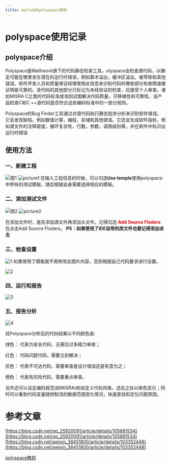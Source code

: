 ```yaml
---
title: matlab的polyspace使用
---
```

# polyspace使用记录
<!--more-->
## polyspace介绍
Polyspace是Mathwork旗下的代码静态检查工具。olyspace会检查源代码，以确定可能在哪里发生潜在的运行时错误，例如算术溢出，缓冲区溢出，被零除和其他错误。软件开发人员和质量保证经理使用此信息来识别代码的哪些部分有故障或被证明是可靠的。该代码的其他部分已标记为未经验证的检查，应接受个人审查。诸如MISRA C之类的代码标准或准则试图解决代码质量，可移植性和可靠性。该产品检查C和C ++源代码是否符合这些编码标准中的一部分规则。

Polyspace的Bug Finder工具通过对源代码执行静态程序分析来识别软件错误。它会发现缺陷，例如数值计算，编程，存储和其他错误。它还会生成软件指标，例如源文件的注释密度，循环复杂性，行数，参数，调用级别等，并在软件中标识出运行时错误

## 使用方法
### 一、新建工程
![图1](https://img-blog.csdnimg.cn/20200501195805400.png?x-oss-process=image/watermark,type_ZmFuZ3poZW5naGVpdGk,shadow_10,text_aHR0cHM6Ly9ibG9nLmNzZG4ubmV0L3FxXzI1OTIwMDkx,size_16,color_FFFFFF,t_70)
![picture1](https://img-blog.csdnimg.cn/20191202204042955.PNG?x-oss-process=image/watermark,type_ZmFuZ3poZW5naGVpdGk,shadow_10,text_aHR0cHM6Ly9ibG9nLmNzZG4ubmV0L3dlaXhpbl8zODQ1MTgwMA==,size_16,color_FFFFFF,t_70)
在输入工程信息的时候，可以勾选**Use temple**使用polyspace中带有的测试模板，随后根据自身需要选择相应的模板。

### 二、添加测试文件
![图2](https://img-blog.csdnimg.cn/20200501195936273.png?x-oss-process=image/watermark,type_ZmFuZ3poZW5naGVpdGk,shadow_10,text_aHR0cHM6Ly9ibG9nLmNzZG4ubmV0L3FxXzI1OTIwMDkx,size_16,color_FFFFFF,t_70)
![picture2](https://img-blog.csdnimg.cn/20200501200221958.png?x-oss-process=image/watermark,type_ZmFuZ3poZW5naGVpdGk,shadow_10,text_aHR0cHM6Ly9ibG9nLmNzZG4ubmV0L3FxXzI1OTIwMDkx,size_16,color_FFFFFF,t_70)

在添加文件时，是先添加源文件再添加头文件。记得勾选 **<font color=#FF0000>Add Source Floders</font>** 在点击Add Source Floders。
**PS：如果使用了IDE自带的库文件也要记得添加进去**

### 三、检查设置
![1](https://img-blog.csdnimg.cn/20200501200311991.png?x-oss-process=image/watermark,type_ZmFuZ3poZW5naGVpdGk,shadow_10,text_aHR0cHM6Ly9ibG9nLmNzZG4ubmV0L3FxXzI1OTIwMDkx,size_16,color_FFFFFF,t_70)
如果使用了模板就不用修改此图片内容，否则根据自己代码要求进行设置。

![2](https://img-blog.csdnimg.cn/20200221212146874.png?x-oss-process=image/watermark,type_ZmFuZ3poZW5naGVpdGk,shadow_10,text_aHR0cHM6Ly9ibG9nLmNzZG4ubmV0L3UwMTMyODg5MjU=,size_16,color_FFFFFF,t_70)
### 四、运行和报告
![3](https://img-blog.csdnimg.cn/2020022121293912.png?x-oss-process=image/watermark,type_ZmFuZ3poZW5naGVpdGk,shadow_10,text_aHR0cHM6Ly9ibG9nLmNzZG4ubmV0L3UwMTMyODg5MjU=,size_16,color_FFFFFF,t_70)
### 五、报告分析
![4](https://img-blog.csdnimg.cn/20200221213659477.png?x-oss-process=image/watermark,type_ZmFuZ3poZW5naGVpdGk,shadow_10,text_aHR0cHM6Ly9ibG9nLmNzZG4ubmV0L3UwMTMyODg5MjU=,size_16,color_FFFFFF,t_70)

经Polyspace分析后的代码结果以不同颜色表:

绿色： 代表为安全代码，无需花过多精力审查；

红色： 代码问题代码，需要立刻解决；

灰色： 代表不可达代码，需要审查是设计错误还是有意为之；

橙色： 代表有风险代码，需要重点审查。

另外还可以设定编码规范(如MISRA)和自定义代码风格，违反之处以紫色显示；同时可以看到代码变量随控制流的数据范围变化情况，快速查找和定位问题原因。


# 参考文章
[https://blog.csdn.net/qq_25920091/article/details/105881534](https://blog.csdn.net/qq_25920091/article/details/105881534)
[https://blog.csdn.net/weixin_38451800/article/details/103352448](https://blog.csdn.net/weixin_38451800/article/details/103352448)

[polyspace教程](https://blog.csdn.net/u013288925/article/details/104433825?utm_medium=distribute.pc_relevant.none-task-blog-2~default~baidujs_baidulandingword~default-1.pc_relevant_antiscanv2&spm=1001.2101.3001.4242.2&utm_relevant_index=4)